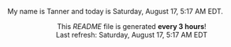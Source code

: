 My name is Tanner and today is Saturday, August 17, 5:17 AM EDT.

<p align="center">This <i>README</i> file is generated <b>every 3 hours</b>!</br>Last refresh: Saturday, August 17, 5:17 AM EDT<br /></p>
